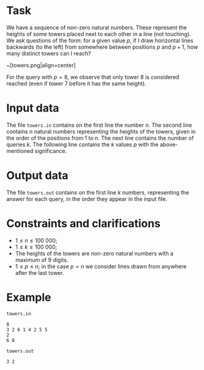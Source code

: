 
# Task

We have a sequence of non-zero natural numbers. These represent the heights of some towers placed next to each other in a line (not touching). We ask questions of the form: for a given value $p$, if I draw horizontal lines backwards (to the left) from somewhere between positions $p$ and $p+1$, how many distinct towers can I reach?

~[towers.png|align=center]

For the query with $p=8$, we observe that only tower $8$ is considered reached (even if tower $7$ before it has the same height).

# Input data

The file `towers.in` contains on the first line the number $n$. The second line contains $n$ natural numbers representing the heights of the towers, given in the order of the positions from $1$ to $n$. The next line contains the number of queries $k$. The following line contains the $k$ values $p$ with the above-mentioned significance.

# Output data

The file `towers.out` contains on the first line $k$ numbers, representing the answer for each query, in the order they appear in the input file.

# Constraints and clarifications

* $1 \leq n \leq 100\ 000$;
* $1 \leq k \leq 100\ 000$;
* The heights of the towers are non-zero natural numbers with a maximum of $9$ digits.
* $1 \leq p \leq n;$ in the case $p=n$ we consider lines drawn from anywhere after the last tower.

# Example

`towers.in`
```
8
3 2 6 1 4 2 5 5
2
6 8
```

`towers.out`
```
3 2
```
